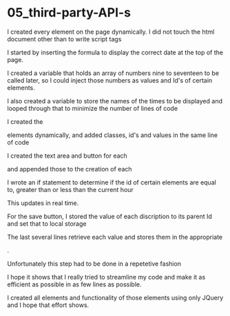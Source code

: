 # 05_third-party-API-s

I created every element on the page dynamically. I did not touch the html document other than to write script tags

I started by inserting the formula to display the correct date at the top of the page.

I created a variable that holds an array of numbers nine to seventeen to be called later, so I could inject those numbers as values and Id's of certain elements.

I also created a variable to store the names of the times to be displayed and looped through that to minimize the number of lines of code

I created the <div> elements dynamically, and added classes, id's and values in the same line of code

I created the text area and button for each <div> and appended those to the creation of each <div>

I wrote an if statement to determine if the id of certain elements are equal to, greater than or less than the current hour

This updates in real time.

For the save button, I stored the value of each discription to its parent Id and set that to local storage

The last several lines retrieve each value and stores them in the appropriate <div>.

Unfortunately this step had to be done in a repetetive fashion

I hope it shows that I really tried to streamline my code and make it as efficient as possible in as few lines as possible.

I created all elements and functionality of those elements using only JQuery and I hope that effort shows.
